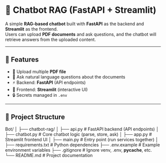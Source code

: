 # 🤖 Chatbot RAG (FastAPI + Streamlit)

A simple **RAG-based chatbot** built with **FastAPI** as the backend and **Streamlit** as the frontend.  
Users can upload **PDF documents** and ask questions, and the chatbot will retrieve answers from the uploaded content.

---

## 🚀 Features
- 📂 Upload multiple **PDF file**  
- 🔎 Ask natural language questions about the documents  
- ⚡ Backend: **FastAPI** (API endpoints)  
- 🎨 Frontend: **Streamlit** (interactive UI)  
- 🔒 Secrets managed in `.env`  

---

## 📂 Project Structure
Bot/
│
├── chatbot-rag/
│   ├── api.py          # FastAPI backend (API endpoints)
│   ├── chatbot.py      # Core chatbot logic (parse, store, ask)
│   ├── app.py          # Streamlit frontend UI
│   ├── main.py         # Entry point (run services together)
│
├── requirements.txt    # Python dependencies
├── .env.example        # Example environment variables
├── .gitignore          # Ignore venv, .env, __pycache__, etc.
└── README.md           # Project documentation
